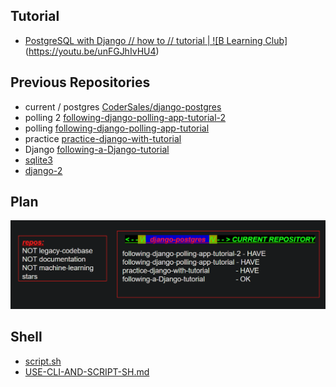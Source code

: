 Tutorial
--------
- [PostgreSQL with Django // how to // tutorial | ![B Learning Club]](https://youtu.be/unFGJhIvHU4)(https://youtu.be/unFGJhIvHU4)

Previous Repositories
---------------------
- current / postgres [CoderSales/django-postgres](https://github.com/CoderSales/django-postgres)
- polling 2 [following-django-polling-app-tutorial-2](https://github.com/CoderSales/following-django-polling-app-tutorial-2)
- polling [following-django-polling-app-tutorial](https://github.com/CoderSales/following-django-polling-app-tutorial)
- practice [practice-django-with-tutorial](https://github.com/CoderSales/practice-django-with-tutorial)
- Django [following-a-Django-tutorial](https://github.com/CoderSales/following-a-Django-tutorial)
- [sqlite3](https://github.com/CoderSales/sqlite3)
- [django-2](https://github.com/CoderSales/django-2)

Plan
----
![plan](../images/plan.png)

Shell
-----
- [script.sh](https://github.com/CoderSales/django-2/blob/main/script2.sh)
- [USE-CLI-AND-SCRIPT-SH.md](https://github.com/CoderSales/django-2/blob/main/README.md)